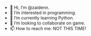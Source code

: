 - 👋 Hi, I’m @zaidenn.
- 👀 I’m interested in programming.
- 🌱 I’m currently learning Python.
- 💞️ I’m looking to collaborate on game.
- 📫 How to reach me: NOT THIS TIME!

<!---
zaidenn/zaidenn is a ✨ special ✨ repository because its `README.md` (this file) appears on your GitHub profile.
You can click the Preview link to take a look at your changes.
--->
